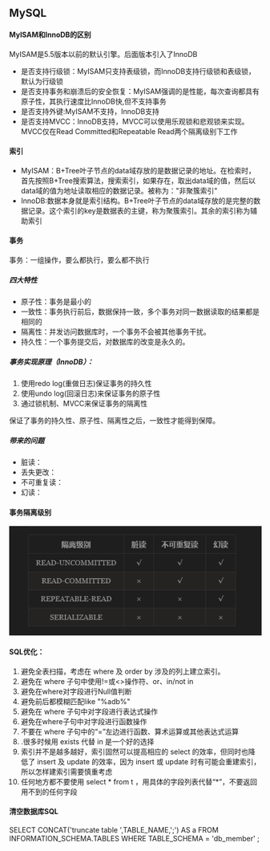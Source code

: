 ## MySQL



#### MyISAM和InnoDB的区别

MyISAM是5.5版本以前的默认引擎。后面版本引入了InnoDB

- 是否支持行级锁：MyISAM只支持表级锁，而InnoDB支持行级锁和表级锁，默认为行级锁
- 是否支持事务和崩溃后的安全恢复：MyISAM强调的是性能，每次查询都具有原子性，其执行速度比InnoDB快,但不支持事务
- 是否支持外键:MyISAM不支持，InnoDB支持
- 是否支持MVCC：InnoDB支持，MVCC可以使用乐观锁和悲观锁来实现。MVCC仅在Read Committed和Repeatable Read两个隔离级别下工作



#### 索引

- MyISAM：B+Tree叶子节点的data域存放的是数据记录的地址。在检索时，首先按照B+Tree搜索算法，搜索索引，如果存在，取出data域的值，然后以data域的值为地址读取相应的数据记录。被称为："非聚簇索引"
- InnoDB:数据本身就是索引结构。B+Tree叶子节点的data域存放的是完整的数据记录。这个索引的key是数据表的主键，称为聚簇索引。其余的索引称为辅助索引



#### 事务

事务：一组操作，要么都执行，要么都不执行



##### 四大特性

- 原子性：事务是最小的
- 一致性：事务执行前后，数据保持一致，多个事务对同一数据读取的结果都是相同的
- 隔离性：并发访问数据库时，一个事务不会被其他事务干扰。
- 持久性：一个事务提交后，对数据库的改变是永久的。



##### 事务实现原理（InnoDB）：

1. 使用redo log(重做日志)保证事务的持久性
2. 使用undo log(回滚日志)来保证事务的原子性
3. 通过锁机制、MVCC来保证事务的隔离性

保证了事务的持久性、原子性、隔离性之后，一致性才能得到保障。



##### 带来的问题

- 脏读：
- 丢失更改：
- 不可重复读：
- 幻读：



#### 事务隔离级别

![image-20211216140707801](../images/c-2MySQL/image-20211216140707801.png)



#### SQL优化：

1. 避免全表扫描，考虑在 where 及 order by 涉及的列上建立索引。
2. 避免在 where 子句中使用!=或<>操作符、or、in/not in
3. 避免在where对字段进行Null值判断
4. 避免前后都模糊匹配like "%adb%"
5. 避免在 where 子句中对字段进行表达式操作
6. 避免在where子句中对字段进行函数操作
7. 不要在 where 子句中的“=”左边进行函数、算术运算或其他表达式运算
8. .很多时候用 exists 代替 in 是一个好的选择
9. 索引并不是越多越好，索引固然可以提高相应的 select 的效率，但同时也降低了 insert 及 update 的效率，因为 insert 或 update 时有可能会重建索引，所以怎样建索引需要慎重考虑
10. 任何地方都不要使用 select * from t ，用具体的字段列表代替“*”，不要返回用不到的任何字段

#### 清空数据库SQL 

SELECT CONCAT('truncate table ',TABLE_NAME,';') AS a FROM INFORMATION_SCHEMA.TABLES WHERE TABLE_SCHEMA = 'db_member' ;

